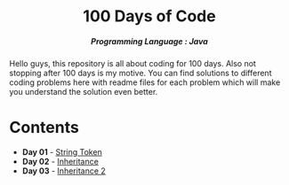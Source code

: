 <h1 align="center"> 
100 Days of Code
</h1>
<h5 align="center">
Programming Language : Java
</h5>

<h8>
Hello guys, this repository is all about coding for 100 days.
Also not stopping after 100 days is my motive.
You can find solutions to different coding problems here with readme files for each problem which will make you understand the solution even better.
</h8>

# Contents

- <b>Day 01</b> - [String Token](https://github.com/AdityaNair07/100-Days-Of-Code/tree/main/Day%2001)
- <b>Day 02</b> - [Inheritance](https://github.com/AdityaNair07/100-Days-Of-Code/tree/main/Day%2002)
- <b>Day 03</b> - [Inheritance 2](https://github.com/AdityaNair07/100-Days-Of-Code/tree/main/Day%2003)
